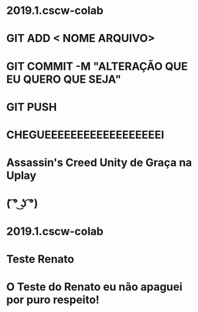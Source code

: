 
# 2019.1.cscw-colab
# GIT ADD < NOME ARQUIVO>
# GIT COMMIT -M "ALTERAÇÃO QUE EU QUERO QUE SEJA"
# GIT PUSH
# CHEGUEEEEEEEEEEEEEEEEEEI
# Assassin's Creed Unity de Graça na Uplay
# ( ͡° ͜ʖ ͡°)
# 2019.1.cscw-colab
# Teste Renato
# O Teste do Renato eu não apaguei por puro respeito! 

